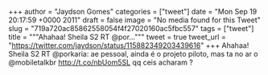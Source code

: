 
+++
author = "Jaydson Gomes"
categories = ["tweet"]
date = "Mon Sep 19 20:17:59 +0000 2011"
draft = false
image = "No media found for this Tweet"
slug = "719a720ac85862558054f4f27020160ac5fbc557"
tags = ["tweet"]
title = """Ahahaa! Sheila S2 RT @por..."""
tweet = true
tweet_url = "https://twitter.com/jaydson/status/115882349203439616"
+++
Ahahaa! Sheila S2 RT @porkaria: ae pessoal, ainda é o projeto piloto, mas ta no ar o @mobiletalkbr http://t.co/nbUom5SL qq ceis acharam ?
